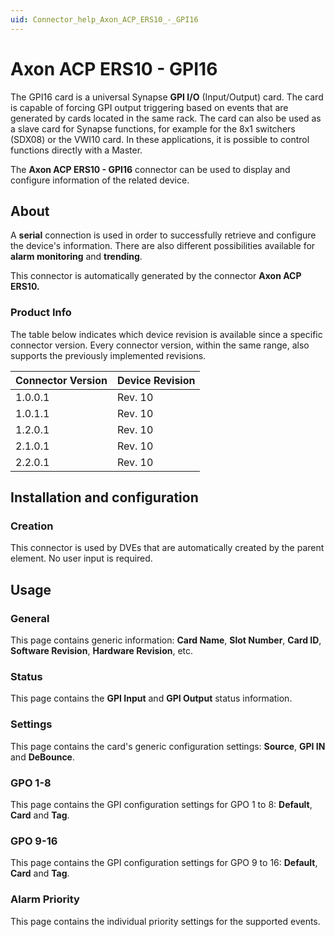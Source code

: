 ```yaml
---
uid: Connector_help_Axon_ACP_ERS10_-_GPI16
---
```


# Axon ACP ERS10 - GPI16

The GPI16 card is a universal Synapse **GPI I/O** (Input/Output) card. The card is capable of forcing GPI output triggering based on events that are generated by cards located in the same rack. The card can also be used as a slave card for Synapse functions, for example for the 8x1 switchers (SDX08) or the VWI10 card. In these applications, it is possible to control functions directly with a Master.

The **Axon ACP ERS10 - GPI16** connector can be used to display and configure information of the related device.

## About

A **serial** connection is used in order to successfully retrieve and configure the device's information. There are also different possibilities available for **alarm monitoring** and **trending**.

This connector is automatically generated by the connector **Axon ACP ERS10.**

### Product Info

The table below indicates which device revision is available since a specific connector version. Every connector version, within the same range, also supports the previously implemented revisions.

| **Connector Version** | **Device Revision** |
|--------------------|---------------------|
| 1.0.0.1            | Rev. 10             |
| 1.0.1.1            | Rev. 10             |
| 1.2.0.1            | Rev. 10             |
| 2.1.0.1            | Rev. 10             |
| 2.2.0.1            | Rev. 10             |

## Installation and configuration

### Creation

This connector is used by DVEs that are automatically created by the parent element. No user input is required.

## Usage

### General

This page contains generic information: **Card Name**, **Slot Number**, **Card ID**, **Software Revision**, **Hardware Revision**, etc.

### Status

This page contains the **GPI Input** and **GPI Output** status information.

### Settings

This page contains the card's generic configuration settings: **Source**, **GPI IN** and **DeBounce**.

### GPO 1-8

This page contains the GPI configuration settings for GPO 1 to 8: **Default**, **Card** and **Tag**.

### GPO 9-16

This page contains the GPI configuration settings for GPO 9 to 16: **Default**, **Card** and **Tag**.

### Alarm Priority

This page contains the individual priority settings for the supported events.
